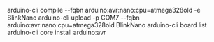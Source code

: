 arduino-cli compile --fqbn arduino:avr:nano:cpu=atmega328old -e BlinkNano
arduino-cli upload -p COM7 --fqbn arduino:avr:nano:cpu=atmega328old BlinkNano
arduino-cli board list
arduino-cli core install arduino:avr
